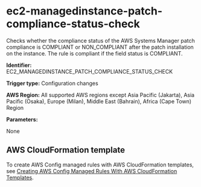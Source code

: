 # ec2\-managedinstance\-patch\-compliance\-status\-check<a name="ec2-managedinstance-patch-compliance-status-check"></a>

Checks whether the compliance status of the AWS Systems Manager patch compliance is COMPLIANT or NON\_COMPLIANT after the patch installation on the instance\. The rule is compliant if the field status is COMPLIANT\. 

**Identifier:** EC2\_MANAGEDINSTANCE\_PATCH\_COMPLIANCE\_STATUS\_CHECK

**Trigger type:** Configuration changes

**AWS Region:** All supported AWS regions except Asia Pacific \(Jakarta\), Asia Pacific \(Osaka\), Europe \(Milan\), Middle East \(Bahrain\), Africa \(Cape Town\) Region

**Parameters:**

None  

## AWS CloudFormation template<a name="w79aac11c32c17b7d199c15"></a>

To create AWS Config managed rules with AWS CloudFormation templates, see [Creating AWS Config Managed Rules With AWS CloudFormation Templates](aws-config-managed-rules-cloudformation-templates.md)\.
